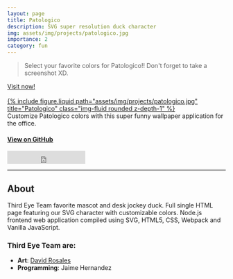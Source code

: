 ```yaml
---
layout: page
title: Patologico
description: SVG super resolution duck character
img: assets/img/projects/patologico.jpg
importance: 2
category: fun
---
```


> Select your favorite colors for Patologico!! Don't forget to take a screenshot XD.

<div class="row justify-content-center mt-3">
    <a class="btn btn-lg btn-block" href="https://aestial.github.io/Patologico/" role="button" target="_blank">Visit now!</a>
</div>
<br>
<div class="row">
    <div class="col-sm mt-3 mt-md-0">
        <a href="https://aestial.github.io/Patologico/" target="_blank">
            {% include figure.liquid path="assets/img/projects/patologico.jpg" title="Patologico" class="img-fluid rounded z-depth-1" %}
        </a>
    </div>
</div>
<div class="caption">
    Customize Patologico colors with this super funny wallpaper application for the office.
</div>

#### [View on GitHub](https://github.com/Aestial/Patologico)

<!-- Star on GitHub button -->
<iframe src="https://ghbtns.com/github-btn.html?user=Aestial&repo=Patologico&type=star&count=true&size=large" frameborder="0" scrolling="0" width="180" height="30" title="GitHub"></iframe>

---

## About

Third Eye Team favorite mascot and desk jockey duck. Full single HTML page featuring our SVG character with customizable colors. Node.js frontend web application compiled using SVG, HTML5, CSS, Webpack and Vanilla
JavaScript.

### Third Eye Team are:

- **Art**: [David Rosales](https://www.instagram.com/4stronomo/)
- **Programming**: Jaime Hernandez

